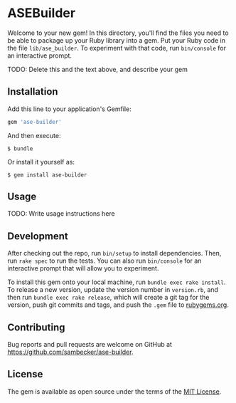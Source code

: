 # ASEBuilder

Welcome to your new gem! In this directory, you'll find the files you need to be able to package up your Ruby library into a gem. Put your Ruby code in the file `lib/ase_builder`. To experiment with that code, run `bin/console` for an interactive prompt.

TODO: Delete this and the text above, and describe your gem

## Installation

Add this line to your application's Gemfile:

```ruby
gem 'ase-builder'
```

And then execute:

    $ bundle

Or install it yourself as:

    $ gem install ase-builder

## Usage

TODO: Write usage instructions here

## Development

After checking out the repo, run `bin/setup` to install dependencies. Then, run `rake spec` to run the tests. You can also run `bin/console` for an interactive prompt that will allow you to experiment.

To install this gem onto your local machine, run `bundle exec rake install`. To release a new version, update the version number in `version.rb`, and then run `bundle exec rake release`, which will create a git tag for the version, push git commits and tags, and push the `.gem` file to [rubygems.org](https://rubygems.org).

## Contributing

Bug reports and pull requests are welcome on GitHub at https://github.com/sambecker/ase-builder.

## License

The gem is available as open source under the terms of the [MIT License](https://opensource.org/licenses/MIT).
